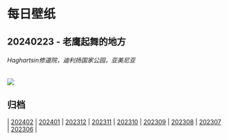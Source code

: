 # 每日壁纸

## 20240223 - 老鹰起舞的地方

###### Haghartsin修道院，迪利扬国家公园，亚美尼亚

![](https://www.bing.com/th?id=OHR.HaghartsinMonastery_ZH-CN1705226096_UHD.jpg)

## 归档

| [202402](/202402/README.md)
| [202401](/202401/README.md)
| [202312](/202312/README.md)
| [202311](/202311/README.md)
| [202310](/202310/README.md)
| [202309](/202309/README.md)
| [202308](/202308/README.md)
| [202307](/202307/README.md)
| [202306](/202306/README.md)
|